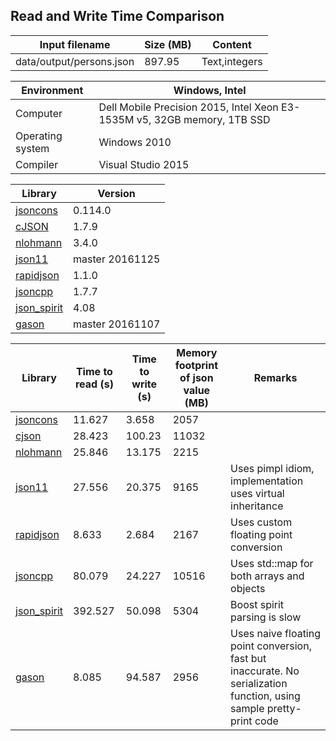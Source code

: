 
## Read and Write Time Comparison


Input filename|Size (MB)|Content
---|---|---
data/output/persons.json|897.95|Text,integers

Environment|Windows, Intel
---|---
Computer|Dell Mobile Precision 2015, Intel Xeon E3-1535M v5, 32GB memory, 1TB SSD
Operating system|Windows 2010
Compiler|Visual Studio 2015

Library|Version
---|---
[jsoncons](https://github.com/danielaparker/jsoncons)|0.114.0
[cJSON](https://github.com/DaveGamble/cJSON)|1.7.9
[nlohmann](https://github.com/nlohmann/json)|3.4.0
[json11](https://github.com/dropbox/json11)|master 20161125
[rapidjson](https://github.com/miloyip/rapidjson)|1.1.0
[jsoncpp](https://github.com/open-source-parsers/jsoncpp)|1.7.7
[json_spirit](http://www.codeproject.com/Articles/20027/JSON-Spirit-A-C-JSON-Parser-Generator-Implemented)|4.08
[gason](https://github.com/vivkin/gason)|master 20161107

Library|Time to read (s)|Time to write (s)|Memory footprint of json value (MB)|Remarks
---|---|---|---|---
[jsoncons](https://github.com/danielaparker/jsoncons)|11.627|3.658|2057|
[cjson](https://github.com/DaveGamble/cJSON)|28.423|100.23|11032|
[nlohmann](https://github.com/nlohmann/json)|25.846|13.175|2215|
[json11](https://github.com/dropbox/json11)|27.556|20.375|9165|Uses pimpl idiom, implementation uses virtual inheritance
[rapidjson](https://github.com/miloyip/rapidjson)|8.633|2.684|2167|Uses custom floating point conversion
[jsoncpp](https://github.com/open-source-parsers/jsoncpp)|80.079|24.227|10516|Uses std::map for both arrays and objects
[json_spirit](http://www.codeproject.com/Articles/20027/JSON-Spirit-A-C-JSON-Parser-Generator-Implemented)|392.527|50.098|5304|Boost spirit parsing is slow
[gason](https://github.com/vivkin/gason)|8.085|94.587|2956|Uses naive floating point conversion, fast but inaccurate. No serialization function, using sample pretty-print code


